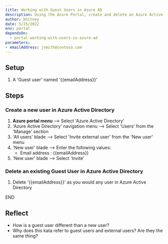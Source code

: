 ```yaml
---
title: Working with Guest Users in Azure AD
description: Using the Azure Portal, create and delete an Azure Active Directory Guest User
author: bhitney
date: 5/25/2022
env: portal
dependsOn:
  - portal-working-with-users-in-azure-ad
parameters:
- emailAddress: jsmith@contoso.com
---
```


## Setup

1. A 'Guest user' named '{{emailAddress}}'

## Steps

### Create a new user in Azure Active Directory

1. **Azure portal menu** --> Select 'Azure Active Directory'
2. 'Azure Active Directory' navigation menu --> Select 'Users' from the 'Manage' section
3. 'All users' blade --> Select 'Invite external user' from the 'New user' menu
4. 'New user' blade --> Enter the following values:
   - Email address : {{emailAddress}}
5. 'New user' blade --> Select 'Invite'

### Delete an existing Guest User in Azure Active Directory

1. Delete '{{emailAddress}}' as you would any user in Azure Active Directory

END

## Reflect

- How is a guest user different than a new user?
- Why does this kata refer to guest users and external users? Are they the same thing?
